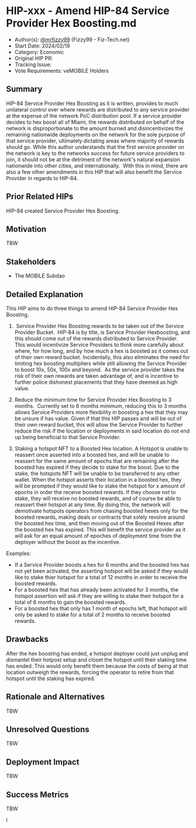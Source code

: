# HIP-xxx - Amend HIP-84 Service Provider Hex Boosting.md

- Author(s): [@mrfizzy99](https://github.com/mrfizzy99) (Fizzy99 - Fiz-Tech.net) 
- Start Date: 2024/02/19
- Category: Economic
- Original HIP PR: <!-- leave this empty; maintainer will fill in ID of this pull request -->
- Tracking Issue: <!-- leave this empty; maintainer will create a discussion issue -->
- Vote Requirements: veMOBILE Holders

## Summary

HIP-84 Service Provider Hex Boosting as it is written, provides to much unilateral control over where rewards are distributed to any service provider at the expense of the network PoC distribution pool.
If a service provider decides to hex boost all of Miami, the rewards distributed on behalf of the network is disproportionate to the amount burned and disincentivizes the remaining nationwide deployments on the network for the sole purpose of that service provider, ultimately dictating areas where majority of rewards should go.
While this author understands that the first service provider on the network is key to the networks success for future service providers to join, it should not be at the detriment of the network's natural expansion nationwide into other cities, and internationally. 
With this in mind, there are also a few other amendments in this HIP that will also benefit the Service Provider in regards to HIP-84. 

## Prior Related HIPs

HIP-84 created Service Provider Hex Boosting.


## Motivation

TBW

## Stakeholders

- The MOBILE Subdao


## Detailed Explanation

This HIP aims to do three things to amend HIP-84 Service Provider Hex Boosting.  

1.  Service Provider Hex Boosting rewards to be taken out of the Service Provider Bucket. 
HIP-84 is by title, is Service Provider Hexboosting, and this should come out of the rewards distributed to Service Provider. 
This would incentivize Service Providers to think more carefully about where, for how long, and by how much a hex is boosted as it comes out of their own reward bucket. Incidentally, this also eliminates the need for limiting hex boosting multipliers while still allowing the Service Provider to boost 10x, 50x, 100x and beyond.  As the service provider takes the risk of their own rewards are taken advantage of, and is incentive to further police dishonest placements that they have deemed as high value.

2. Reduce the minimum time for Service Provider Hex Boosting to 3 months. 
Currently set to 6 months minimum, reducing this to 3 months allows Service Providers more flexibility in boosting a hex that they may be unsure if has value. Given if that this HIP passes and will be out of their own reward bucket, this will allow the Service Provider to further reduce the risk if the location or deployments in said location do not end up being beneficial to that Service Provider.

3. Staking a hotspot NFT to a Boosted Hex location. A Hotspot is unable to reassert once asserted into a boosted hex, and will be unable to reassert for the same amount of epochs that are remaining after the boosted has expired if they decide to stake for the boost. Due to the stake, the hotspots NFT will be unable to be transferred to any other wallet. When the hotspot asserts their location in a boosted hex, they will be prompted if they would like to stake the hotspot for x amount of epochs in order the receive boosted rewards. If they choose not to stake, they will receive no boosted rewards, and of course be able to reassert their hotspot at any time. 
By doing this, the network will demotivate hotspots operators from chasing boosted hexes only for the boosted rewards, making deals or contracts that solely revolve around the boosted hex time, and then moving out of the Boosted Hexes after the boosted hex has expired. This will benefit the service provider as it will ask for an equal amount of epoches of deployment time from the deployer without the boost as the incentive. 

Examples: 
- If a Service Provider boosts a hex for 6 months and the boosted hex has not yet been activated, the asserting hotspot will be asked if they would like to stake thier hotspot for a total of 12 months in order to receive the boosted rewards.  
- For a boosted hex that has already been activated for 3 months, the hotspot assertion will ask if they are willing to stake their hotspot for a total of 6 months to gain the boosted rewards.  
- For a boosted hex that only has 1 month of epochs left, that hotspot will only be asked to stake for a total of 2 months to receive boosted rewards.
  

## Drawbacks

After the hex boosting has ended, a hotspot deployer could just unplug and dismantel their hotpost setup and closet the hotspot until their staking time has ended. This would only benefit them because the costs of being at that location outweigh the rewards, forcing the operator to retire from that hotspot until the staking has expired. 


## Rationale and Alternatives

TBW

## Unresolved Questions

TBW

## Deployment Impact

TBW

## Success Metrics

TBW


l
